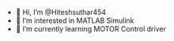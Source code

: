 - 👋 Hi, I’m @Hiteshsuthar454
- 👀 I’m interested in MATLAB Simulink
- 🌱 I’m currently learning MOTOR Control driver

<!---
Hiteshsuthar454/Hiteshsuthar454 is a ✨ special ✨ repository because its `README.md` (this file) appears on your GitHub profile.
You can click the Preview link to take a look at your changes.
--->
